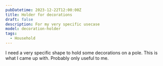 ```yaml
---
pubDatetime: 2023-12-22T12:00:00Z
title: Holder for decorations
draft: false
description: For my very specific usecase
model: decoration-holder
tags:
  - Household
---
```


I need a very specific shape to hold some decorations on a pole. This is what
I came up with. Probably only useful to me.
